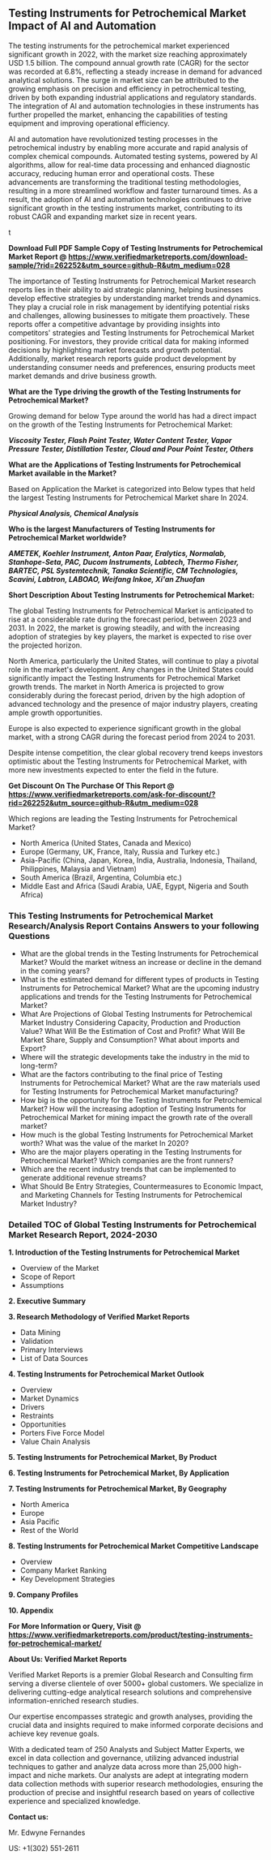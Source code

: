 <h2>Testing Instruments for Petrochemical Market Impact of AI and Automation</h2><p>The testing instruments for the petrochemical market experienced significant growth in 2022, with the market size reaching approximately USD 1.5 billion. The compound annual growth rate (CAGR) for the sector was recorded at 6.8%, reflecting a steady increase in demand for advanced analytical solutions. The surge in market size can be attributed to the growing emphasis on precision and efficiency in petrochemical testing, driven by both expanding industrial applications and regulatory standards. The integration of AI and automation technologies in these instruments has further propelled the market, enhancing the capabilities of testing equipment and improving operational efficiency.</p><p>AI and automation have revolutionized testing processes in the petrochemical industry by enabling more accurate and rapid analysis of complex chemical compounds. Automated testing systems, powered by AI algorithms, allow for real-time data processing and enhanced diagnostic accuracy, reducing human error and operational costs. These advancements are transforming the traditional testing methodologies, resulting in a more streamlined workflow and faster turnaround times. As a result, the adoption of AI and automation technologies continues to drive significant growth in the testing instruments market, contributing to its robust CAGR and expanding market size in recent years.</p>t</p><p id="" class=""><strong>Download Full PDF Sample Copy of Testing Instruments for Petrochemical Market Report @ <a href="https://www.verifiedmarketreports.com/download-sample/?rid=262252&utm_source=github-R&utm_medium=028" target="_blank">https://www.verifiedmarketreports.com/download-sample/?rid=262252&utm_source=github-R&utm_medium=028</a></strong></p><p>The importance of&nbsp;Testing Instruments for Petrochemical Market research reports lies in their ability to aid strategic planning, helping businesses develop effective strategies by understanding market trends and dynamics. They play a crucial role in risk management by identifying potential risks and challenges, allowing businesses to mitigate them proactively. These reports offer a competitive advantage by providing insights into competitors' strategies and Testing Instruments for Petrochemical Market positioning. For investors, they provide critical data for making informed decisions by highlighting market forecasts and growth potential. Additionally, market research reports guide product development by understanding consumer needs and preferences, ensuring products meet market demands and drive business growth.</p><p><strong>What are the&nbsp;Type driving the growth of the Testing Instruments for Petrochemical Market?</strong></p><p id="" class="">Growing demand for below Type around the world has had a direct impact on the growth of the Testing Instruments for Petrochemical Market:</p><em><strong>Viscosity Tester, Flash Point Tester, Water Content Tester, Vapor Pressure Tester, Distillation Tester, Cloud and Pour Point Tester, Others</strong></em></p><strong>What are the&nbsp;Applications&nbsp;of Testing Instruments for Petrochemical Market available in the Market?</strong></p><p id="" class="">Based on Application the Market is categorized into Below types that held the largest Testing Instruments for Petrochemical Market share In 2024.</p><em><strong>Physical Analysis, Chemical Analysis</strong></em></p><strong>Who is the largest Manufacturers of Testing Instruments for Petrochemical Market worldwide?</strong></p><p><em><strong>AMETEK, Koehler Instrument, Anton Paar, Eralytics, Normalab, Stanhope-Seta, PAC, Ducom Instruments, Labtech, Thermo Fisher, BARTEC, PSL Systemtechnik, Tanaka Scientific, CM Technologies, Scavini, Labtron, LABOAO, Weifang Inkoe, Xi'an Zhuofan</strong></em></p><p id="" class=""><strong>Short Description About Testing Instruments for Petrochemical Market:</strong></p><p>The global Testing Instruments for Petrochemical Market is anticipated to rise at a considerable rate during the forecast period, between 2023 and 2031. In 2022, the market is growing steadily, and with the increasing adoption of strategies by key players, the market is expected to rise over the projected horizon.</p><p>North America, particularly the United States, will continue to play a pivotal role in the market's development. Any changes in the United States could significantly impact the Testing Instruments for Petrochemical Market growth trends. The market in North America is projected to grow considerably during the forecast period, driven by the high adoption of advanced technology and the presence of major industry players, creating ample growth opportunities.</p><p>Europe is also expected to experience significant growth in the global market, with a strong CAGR during the forecast period from 2024 to 2031.</p><p>Despite intense competition, the clear global recovery trend keeps investors optimistic about the Testing Instruments for Petrochemical Market, with more new investments expected to enter the field in the future.</p><p id="" class=""><strong>Get Discount On The Purchase Of This Report @ <a href="https://www.verifiedmarketreports.com/ask-for-discount/?rid=262252&utm_source=github-R&utm_medium=028" target="_blank">https://www.verifiedmarketreports.com/ask-for-discount/?rid=262252&utm_source=github-R&utm_medium=028</a></strong></p>Which regions are leading the Testing Instruments for Petrochemical Market?</p><ul><li>North America (United States, Canada and Mexico)</li><li>Europe (Germany, UK, France, Italy, Russia and Turkey etc.)</li><li>Asia-Pacific (China, Japan, Korea, India, Australia, Indonesia, Thailand, Philippines, Malaysia and Vietnam)</li><li>South America (Brazil, Argentina, Columbia etc.)</li><li>Middle East and Africa (Saudi Arabia, UAE, Egypt, Nigeria and South Africa)</li></ul><h3 id="" class="">This Testing Instruments for Petrochemical Market Research/Analysis Report Contains Answers to your following Questions</h3><ul><li>What are the global trends in the Testing Instruments for Petrochemical Market? Would the market witness an increase or decline in the demand in the coming years?</li><li>What is the estimated demand for different types of products in Testing Instruments for Petrochemical Market? What are the upcoming industry applications and trends for the Testing Instruments for Petrochemical Market?</li><li>What Are Projections of Global Testing Instruments for Petrochemical Market Industry Considering Capacity, Production and Production Value? What Will Be the Estimation of Cost and Profit? What Will Be Market Share, Supply and Consumption? What about imports and Export?</li><li>Where will the strategic developments take the industry in the mid to long-term?</li><li>What are the factors contributing to the final price of Testing Instruments for Petrochemical Market? What are the raw materials used for Testing Instruments for Petrochemical Market manufacturing?</li><li>How big is the opportunity for the Testing Instruments for Petrochemical Market? How will the increasing adoption of Testing Instruments for Petrochemical Market for mining impact the growth rate of the overall market?</li><li>How much is the global Testing Instruments for Petrochemical Market worth? What was the value of the market In 2020?</li><li>Who are the major players operating in the Testing Instruments for Petrochemical Market? Which companies are the front runners?</li><li>Which are the recent industry trends that can be implemented to generate additional revenue streams?</li><li>What Should Be Entry Strategies, Countermeasures to Economic Impact, and Marketing Channels for Testing Instruments for Petrochemical Market Industry?</li></ul><h3 id="" class="">Detailed TOC of Global Testing Instruments for Petrochemical Market Research Report, 2024-2030</h3><p id="" class=""><strong>1. Introduction of the Testing Instruments for Petrochemical Market</strong></p><ul><li>Overview of the Market</li><li>Scope of Report</li><li>Assumptions</li></ul><p id="" class=""><strong>2. Executive Summary</strong></p><p id="" class=""><strong>3. Research Methodology of Verified Market Reports</strong></p><ul><li>Data Mining</li><li>Validation</li><li>Primary Interviews</li><li>List of Data Sources</li></ul><p id="" class=""><strong>4. Testing Instruments for Petrochemical Market Outlook</strong></p><ul><li>Overview</li><li>Market Dynamics</li><li>Drivers</li><li>Restraints</li><li>Opportunities</li><li>Porters Five Force Model</li><li>Value Chain Analysis</li></ul><p id="" class=""><strong>5. Testing Instruments for Petrochemical Market, By Product</strong></p><p id="" class=""><strong>6. Testing Instruments for Petrochemical Market, By Application</strong></p><p id="" class=""><strong>7. Testing Instruments for Petrochemical Market, By Geography</strong></p><ul><li>North America</li><li>Europe</li><li>Asia Pacific</li><li>Rest of the World</li></ul><p id="" class=""><strong>8. Testing Instruments for Petrochemical Market Competitive Landscape</strong></p><ul><li>Overview</li><li>Company Market Ranking</li><li>Key Development Strategies</li></ul><p id="" class=""><strong>9. Company Profiles</strong></p><p id="" class=""><strong>10. Appendix</strong></p><p id="" class=""><strong>For More Information or Query, Visit @ <a href="https://www.verifiedmarketreports.com/product/testing-instruments-for-petrochemical-market/" target="_blank">https://www.verifiedmarketreports.com/product/testing-instruments-for-petrochemical-market/</a></strong></p><p id="" class=""><strong>About Us: Verified Market Reports</strong></p><p id="" class="">Verified Market Reports is a premier Global Research and Consulting firm serving a diverse clientele of over 5000+ global customers. We specialize in delivering cutting-edge analytical research solutions and comprehensive information-enriched research studies.</p><p id="" class="">Our expertise encompasses strategic and growth analyses, providing the crucial data and insights required to make informed corporate decisions and achieve key revenue goals.</p><p id="" class="">With a dedicated team of 250 Analysts and Subject Matter Experts, we excel in data collection and governance, utilizing advanced industrial techniques to gather and analyze data across more than 25,000 high-impact and niche markets. Our analysts are adept at integrating modern data collection methods with superior research methodologies, ensuring the production of precise and insightful research based on years of collective experience and specialized knowledge.</p><p id="" class=""><strong>Contact us:</strong></p><p id="" class="">Mr. Edwyne Fernandes</p><p id="" class="">US: +1(302) 551-2611</p>